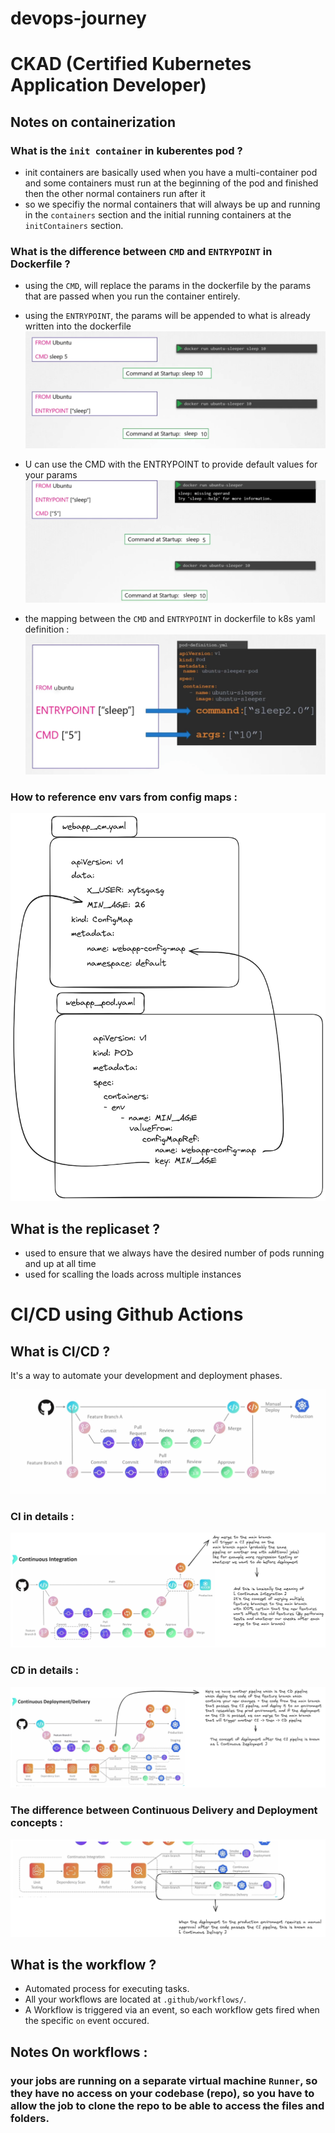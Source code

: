# devops-journey

# CKAD (Certified Kubernetes Application Developer)
## Notes on containerization 
### What is the `init container` in kuberentes pod ?
- init containers are basically used when you have a multi-container pod and some containers must run at the beginning of the pod and finished then the other normal containers run after it 
- so we specifiy the normal containers that will always be up and running in the `containers` section and the initial running containers at the `initContainers` section.

### What is the difference between `CMD` and `ENTRYPOINT` in Dockerfile ?
- using the `CMD`, will replace the params in the dockerfile by the params that are passed when you run the container entirely.
- using the `ENTRYPOINT`, the params will be appended to what is already written into the dockerfile
![alt text](image-4.png)

- U can use the CMD with the ENTRYPOINT to provide default values for your params 
![alt text](image-5.png)

- the mapping between the `CMD` and `ENTRYPOINT` in dockerfile to k8s yaml definition : 
![alt text](image-6.png)

### How to reference env vars from config maps : 
![alt text](image-7.png)

## What is the replicaset ?
- used to ensure that we always have the desired number of pods running and up at all time
- used for scalling the loads across multiple instances

# CI/CD using Github Actions

## What is CI/CD ? 
It's a way to automate your development and deployment phases.

![alt text](image.png)

### CI in details : 
![alt text](image-1.png)

### CD in details : 
![alt text](image-2.png)

### The difference between Continuous Delivery and Deployment concepts : 
![alt text](image-3.png)

## What is the workflow ? 
- Automated process for executing tasks.
- All your workflows are located at `.github/workflows/`.
- A Workflow is triggered via an event, so each workflow gets fired when the specific `on` event occured.

## Notes On workflows : 
### your jobs are running on a separate virtual machine `Runner`, so they have no access on your codebase (repo), so you have to allow the job to clone the repo to be able to access the files and folders.